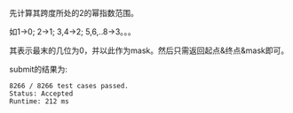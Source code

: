 先计算其跨度所处的2的幂指数范围。

如1->0; 2->1; 3,4->2; 5,6,..8->3。。。

其表示最末的几位为0，并以此作为mask。然后只需返回起点&终点&mask即可。

submit的结果为:
```
8266 / 8266 test cases passed.
Status: Accepted
Runtime: 212 ms
```

